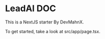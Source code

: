 # LeadAI DOC

This is a NextJS starter By DevMahnX.

To get started, take a look at src/app/page.tsx.
